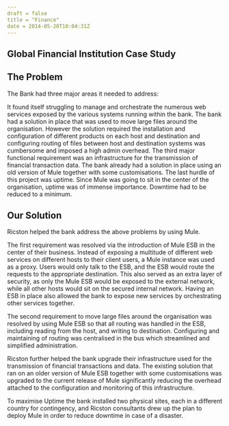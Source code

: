 ```yaml
---
draft = false
title = "Finance"
date = 2014-05-20T10:04:31Z
---
```


## Global Financial Institution Case Study

## The Problem
The Bank had three major areas it needed to address:

It found itself struggling to manage and orchestrate the numerous web services exposed by the various systems running within the bank.
The bank had a solution in place that was used to move large files around the organisation. However the solution required the installation and configuration of different products on each host and destination and configuring routing of files between host and destination systems was cumbersome and imposed a high admin overhead.
The third major functional requirement was an infrastructure for the transmission of financial transaction data. The bank already had a solution in place using an old version of Mule together with some customisations.
The last hurdle of this project was uptime. Since Mule was going to sit in the center of the organisation, uptime was of immense importance. Downtime had to be reduced to a minimum. 

## Our Solution
Ricston helped the bank address the above problems by using Mule.

The first requirement was resolved via the introduction of Mule ESB in the center of their business. Instead of exposing a multitude of different web services on different hosts to their  client users, a Mule instance was used as a proxy. Users would only talk to the ESB, and the ESB would route the requests to the appropriate destination. This also served as an extra layer of security, as only the Mule ESB would be exposed to the external network, while all other hosts would sit on the secured internal network. Having an ESB in place also allowed the bank to expose new services by orchestrating other services together.

The second requirement to move large files around the organisation was resolved by using Mule ESB so that all routing was handled in the ESB, including reading from the host, and writing to destination. Configuring and maintaining of routing was centralised in the bus which streamlined and simplified administration.

Ricston further helped the bank upgrade their infrastructure used for the transmission of financial transactions and data. The existing solution that ran on an older version of Mule ESB together with some customisations was upgraded to the current release of Mule significantly reducing the overhead attached to the configuration and monitoring of this infrastructure.

To maximise Uptime the bank installed two physical sites, each in a different country for contingency, and Ricston consultants drew up the plan to deploy Mule in order to reduce downtime in case of a disaster.
